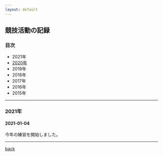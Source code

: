 ```yaml
---
layout: default
---
```


## 競技活動の記録

### 目次

*  2021年
*  [2020年](./news/2020.html)
*  2019年
*  2018年
*  2017年
*  2016年
*  2015年


* * *

### 2021年

#### 2021-01-04 
今年の練習を開始しました。  



* * *

[back](./)
